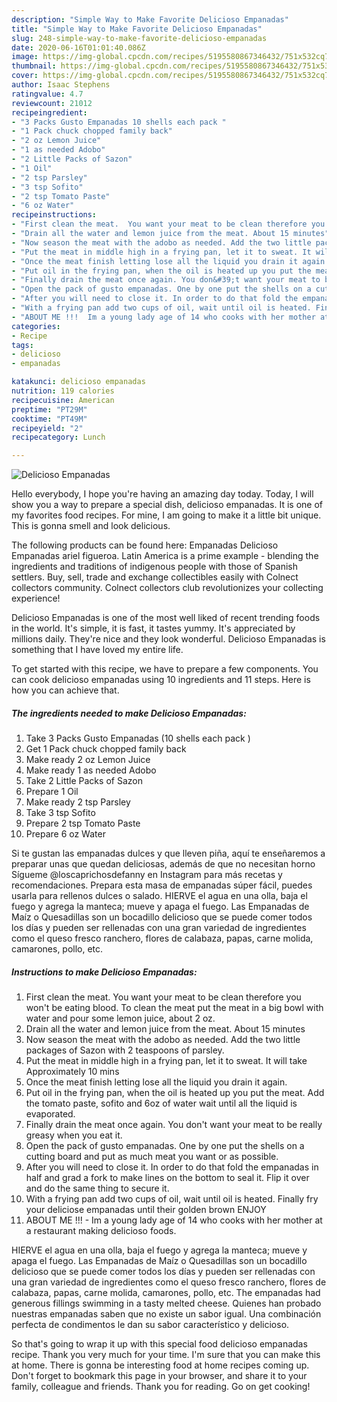 ```yaml
---
description: "Simple Way to Make Favorite Delicioso Empanadas"
title: "Simple Way to Make Favorite Delicioso Empanadas"
slug: 248-simple-way-to-make-favorite-delicioso-empanadas
date: 2020-06-16T01:01:40.086Z
image: https://img-global.cpcdn.com/recipes/5195580867346432/751x532cq70/delicioso-empanadas-recipe-main-photo.jpg
thumbnail: https://img-global.cpcdn.com/recipes/5195580867346432/751x532cq70/delicioso-empanadas-recipe-main-photo.jpg
cover: https://img-global.cpcdn.com/recipes/5195580867346432/751x532cq70/delicioso-empanadas-recipe-main-photo.jpg
author: Isaac Stephens
ratingvalue: 4.7
reviewcount: 21012
recipeingredient:
- "3 Packs Gusto Empanadas 10 shells each pack "
- "1 Pack chuck chopped family back"
- "2 oz Lemon Juice"
- "1 as needed Adobo"
- "2 Little Packs of Sazon"
- "1 Oil"
- "2 tsp Parsley"
- "3 tsp Sofito"
- "2 tsp Tomato Paste"
- "6 oz Water"
recipeinstructions:
- "First clean the meat.  You want your meat to be clean therefore you won&#39;t be eating blood. To clean the meat put the meat in a big bowl with water and pour some lemon juice, about 2 oz."
- "Drain all the water and lemon juice from the meat. About 15 minutes"
- "Now season the meat with the adobo as needed. Add the two little packages of Sazon with 2 teaspoons of parsley."
- "Put the meat in middle high in a frying pan, let it to sweat. It will take Approximately 10 mins"
- "Once the meat finish letting lose all the liquid you drain it again."
- "Put oil in the frying pan, when the oil is heated up you put the meat. Add the tomato paste, sofito and 6oz of water wait until all the liquid is evaporated."
- "Finally drain the meat once again. You don&#39;t want your meat to be really greasy when you eat it."
- "Open the pack of gusto empanadas. One by one put the shells on a cutting board and put as much meat  you want or as possible."
- "After you will need to close it. In order to do that fold the empanadas in half and grad a fork to make lines on the bottom to seal it. Flip it over and do the same thing to secure it."
- "With a frying pan add two cups of oil, wait until oil is heated. Finally fry your deliciose empanadas until their golden brown  ENJOY"
- "ABOUT ME !!!  Im a young lady age of 14 who cooks with her mother at a restaurant making delicioso foods."
categories:
- Recipe
tags:
- delicioso
- empanadas

katakunci: delicioso empanadas 
nutrition: 119 calories
recipecuisine: American
preptime: "PT29M"
cooktime: "PT49M"
recipeyield: "2"
recipecategory: Lunch

---
```



![Delicioso Empanadas](https://img-global.cpcdn.com/recipes/5195580867346432/751x532cq70/delicioso-empanadas-recipe-main-photo.jpg)

Hello everybody, I hope you're having an amazing day today. Today, I will show you a way to prepare a special dish, delicioso empanadas. It is one of my favorites food recipes. For mine, I am going to make it a little bit unique. This is gonna smell and look delicious.

The following products can be found here: Empanadas Delicioso Empanadas ariel figueroa. Latin America is a prime example - blending the ingredients and traditions of indigenous people with those of Spanish settlers. Buy, sell, trade and exchange collectibles easily with Colnect collectors community. Colnect collectors club revolutionizes your collecting experience!

Delicioso Empanadas is one of the most well liked of recent trending foods in the world. It's simple, it is fast, it tastes yummy. It's appreciated by millions daily. They're nice and they look wonderful. Delicioso Empanadas is something that I have loved my entire life.


To get started with this recipe, we have to prepare a few components. You can cook delicioso empanadas using 10 ingredients and 11 steps. Here is how you can achieve that.

<!--inarticleads1-->

##### The ingredients needed to make Delicioso Empanadas:

1. Take 3 Packs Gusto Empanadas (10 shells each pack )
1. Get 1 Pack chuck chopped family back
1. Make ready 2 oz Lemon Juice
1. Make ready 1 as needed Adobo
1. Take 2 Little Packs of Sazon
1. Prepare 1 Oil
1. Make ready 2 tsp Parsley
1. Take 3 tsp Sofito
1. Prepare 2 tsp Tomato Paste
1. Prepare 6 oz Water


Si te gustan las empanadas dulces y que lleven piña, aquí te enseñaremos a preparar unas que quedan deliciosas, además de que no necesitan horno Sígueme @loscaprichosdefanny en Instagram para más recetas y recomendaciones. Prepara esta masa de empanadas súper fácil, puedes usarla para rellenos dulces o salado. HIERVE el agua en una olla, baja el fuego y agrega la manteca; mueve y apaga el fuego. Las Empanadas de Maíz o Quesadillas son un bocadillo delicioso que se puede comer todos los días y pueden ser rellenadas con una gran variedad de ingredientes como el queso fresco ranchero, flores de calabaza, papas, carne molida, camarones, pollo, etc. 

<!--inarticleads2-->

##### Instructions to make Delicioso Empanadas:

1. First clean the meat.  You want your meat to be clean therefore you won&#39;t be eating blood. To clean the meat put the meat in a big bowl with water and pour some lemon juice, about 2 oz.
1. Drain all the water and lemon juice from the meat. About 15 minutes
1. Now season the meat with the adobo as needed. Add the two little packages of Sazon with 2 teaspoons of parsley.
1. Put the meat in middle high in a frying pan, let it to sweat. It will take Approximately 10 mins
1. Once the meat finish letting lose all the liquid you drain it again.
1. Put oil in the frying pan, when the oil is heated up you put the meat. Add the tomato paste, sofito and 6oz of water wait until all the liquid is evaporated.
1. Finally drain the meat once again. You don&#39;t want your meat to be really greasy when you eat it.
1. Open the pack of gusto empanadas. One by one put the shells on a cutting board and put as much meat  you want or as possible.
1. After you will need to close it. In order to do that fold the empanadas in half and grad a fork to make lines on the bottom to seal it. Flip it over and do the same thing to secure it.
1. With a frying pan add two cups of oil, wait until oil is heated. Finally fry your deliciose empanadas until their golden brown  ENJOY
1. ABOUT ME !!!  - Im a young lady age of 14 who cooks with her mother at a restaurant making delicioso foods.


HIERVE el agua en una olla, baja el fuego y agrega la manteca; mueve y apaga el fuego. Las Empanadas de Maíz o Quesadillas son un bocadillo delicioso que se puede comer todos los días y pueden ser rellenadas con una gran variedad de ingredientes como el queso fresco ranchero, flores de calabaza, papas, carne molida, camarones, pollo, etc. The empanadas had generous fillings swimming in a tasty melted cheese. Quienes han probado nuestras empanadas saben que no existe un sabor igual. Una combinación perfecta de condimentos le dan su sabor característico y delicioso. 

So that's going to wrap it up with this special food delicioso empanadas recipe. Thank you very much for your time. I'm sure that you can make this at home. There is gonna be interesting food at home recipes coming up. Don't forget to bookmark this page in your browser, and share it to your family, colleague and friends. Thank you for reading. Go on get cooking!

